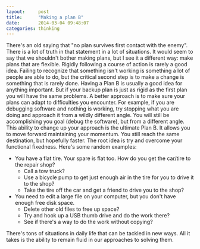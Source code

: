 ```yaml
---
layout:     post
title:      "Making a plan B"
date:       2014-03-04 09:48:07
categories: thinking
---
```

There's an old saying that "no plan survives first contact with the enemy". There is a lot of truth in that statement in a lot of situations. It would seem to say that we shouldn't bother making plans, but I see it a different way: make plans that are flexible. Rigidly following a course of action is rarely a good idea. Failing to recognize that something isn't working is something a lot of people are able to do, but the critical second step is to make a change is something that is rarely done. Having a Plan B is usually a good idea for anything important. But if your backup plan is just as rigid as the first plan you will have the same problems. A better approach is to make sure your plans can adapt to difficulties you encounter. For example, if you are debugging software and nothing is working, try stopping what you are doing and approach it from a wildly different angle. You will still be accomplishing you goal (debug the software), but from a different angle. This ability to change up your approach is the ultimate Plan B. It allows you to move forward maintaining your momentum. You still reach the same destination, but hopefully faster. The root idea is try and overcome your functional fixedness. Here's some random examples: 

  * You have a flat tire. Your spare is flat too. How do you get the car/tire to the repair shop? 
    * Call a tow truck?
    * Use a bicycle pump to get just enough air in the tire for you to drive it to the shop?
    * Take the tire off the car and get a friend to drive you to the shop?
  * You need to edit a large file on your computer, but you don't have enough free disk space. 
    * Delete other old files to free up space?
    * Try and hook up a USB thumb drive and do the work there?
    * See if there's a way to do the work without copying?

There's tons of situations in daily life that can be tackled in new ways. All it takes is the ability to remain fluid in our approaches to solving them.
